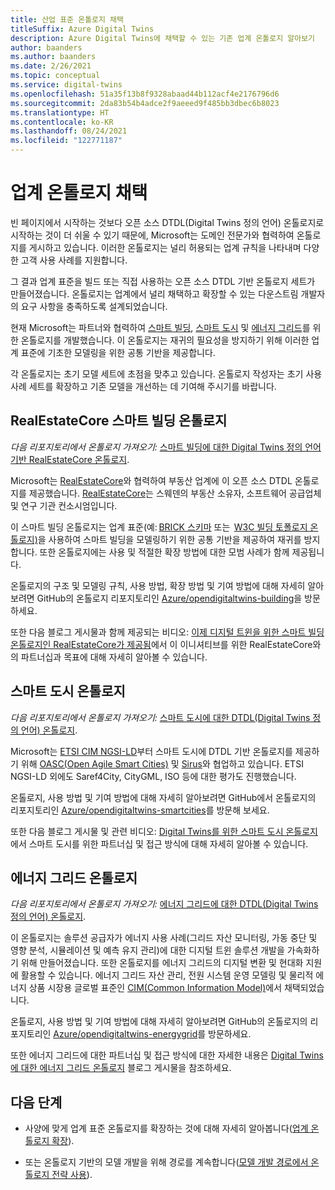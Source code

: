 ```yaml
---
title: 산업 표준 온톨로지 채택
titleSuffix: Azure Digital Twins
description: Azure Digital Twins에 채택할 수 있는 기존 업계 온톨로지 알아보기
author: baanders
ms.author: baanders
ms.date: 2/26/2021
ms.topic: conceptual
ms.service: digital-twins
ms.openlocfilehash: 51a35f13b8f9328abaad44b112acf4e2176796d6
ms.sourcegitcommit: 2da83b54b4adce2f9aeeed9f485bb3dbec6b8023
ms.translationtype: HT
ms.contentlocale: ko-KR
ms.lasthandoff: 08/24/2021
ms.locfileid: "122771187"
---
```

# <a name="adopting-an-industry-ontology"></a>업계 온톨로지 채택

빈 페이지에서 시작하는 것보다 오픈 소스 DTDL(Digital Twins 정의 언어) 온톨로지로 시작하는 것이 더 쉬울 수 있기 때문에, Microsoft는 도메인 전문가와 협력하여 온톨로지를 게시하고 있습니다. 이러한 온톨로지는 널리 허용되는 업계 규칙을 나타내며 다양한 고객 사용 사례를 지원합니다. 

그 결과 업계 표준을 빌드 또는 직접 사용하는 오픈 소스 DTDL 기반 온톨로지 세트가 만들어졌습니다. 온톨로지는 업계에서 널리 채택하고 확장할 수 있는 다운스트림 개발자의 요구 사항을 충족하도록 설계되었습니다.

현재 Microsoft는 파트너와 협력하여 [스마트 빌딩](#realestatecore-smart-building-ontology), [스마트 도시](#smart-cities-ontology) 및 [에너지 그리드](#energy-grid-ontology)를 위한 온톨로지를 개발했습니다. 이 온톨로지는 재귀의 필요성을 방지하기 위해 이러한 업계 표준에 기초한 모델링을 위한 공통 기반을 제공합니다. 

각 온톨로지는 초기 모델 세트에 초점을 맞추고 있습니다. 온톨로지 작성자는 초기 사용 사례 세트를 확장하고 기존 모델을 개선하는 데 기여해 주시기를 바랍니다. 

## <a name="realestatecore-smart-building-ontology"></a>RealEstateCore 스마트 빌딩 온톨로지

*다음 리포지토리에서 온톨로지 가져오기:*  [스마트 빌딩에 대한 Digital Twins 정의 언어 기반 RealEstateCore 온톨로지](https://github.com/Azure/opendigitaltwins-building).

Microsoft는 [RealEstateCore](https://www.realestatecore.io/)와 협력하여 부동산 업계에 이 오픈 소스 DTDL 온톨로지를 제공했습니다. [RealEstateCore](https://www.realestatecore.io/)는 스웨덴의 부동산 소유자, 소프트웨어 공급업체 및 연구 기관 컨소시엄입니다.

이 스마트 빌딩 온톨로지는 업계 표준(예: [BRICK 스키마](https://brickschema.org/ontology/) 또는  [W3C 빌딩 토폴로지 온톨로지)](https://w3c-lbd-cg.github.io/bot/index.html)을 사용하여 스마트 빌딩을 모델링하기 위한 공통 기반을 제공하여 재귀를 방지합니다. 또한 온톨로지에는 사용 및 적절한 확장 방법에 대한 모범 사례가 함께 제공됩니다. 

온톨로지의 구조 및 모델링 규칙, 사용 방법, 확장 방법 및 기여 방법에 대해 자세히 알아보려면 GitHub의 온톨로지 리포지토리인 [Azure/opendigitaltwins-building](https://github.com/Azure/opendigitaltwins-building)을 방문하세요. 

또한 다음 블로그 게시물과 함께 제공되는 비디오: [이제 디지털 트윈을 위한 스마트 빌딩 온톨로지인 RealEstateCore가 제공됨](https://techcommunity.microsoft.com/t5/internet-of-things/realestatecore-a-smart-building-ontology-for-digital-twins-is/ba-p/1914794)에서 이 이니셔티브를 위한 RealEstateCore와의 파트너십과 목표에 대해 자세히 알아볼 수 있습니다.

## <a name="smart-cities-ontology"></a>스마트 도시 온톨로지

*다음 리포지토리에서 온톨로지 가져오기:*  [스마트 도시에 대한 DTDL(Digital Twins 정의 언어) 온톨로지](https://github.com/Azure/opendigitaltwins-smartcities).

Microsoft는 [ETSI CIM NGSI-LD](https://www.etsi.org/committee/cim)부터 스마트 도시에 DTDL 기반 온톨로지를 제공하기 위해 [OASC(Open Agile Smart Cities)](https://oascities.org/) 및 [Sirus](https://sirus.be/)와 협업하고 있습니다. ETSI NGSI-LD 외에도 Saref4City, CityGML, ISO 등에 대한 평가도 진행했습니다.

온톨로지, 사용 방법 및 기여 방법에 대해 자세히 알아보려면 GitHub에서 온톨로지의 리포지토리인 [Azure/opendigitaltwins-smartcities](https://github.com/Azure/opendigitaltwins-smartcities)를 방문해 보세요. 

또한 다음 블로그 게시물 및 관련 비디오: [Digital Twins를 위한 스마트 도시 온톨로지](https://techcommunity.microsoft.com/t5/internet-of-things/smart-cities-ontology-for-digital-twins/ba-p/2166585)에서 스마트 도시를 위한 파트너십 및 접근 방식에 대해 자세히 알아볼 수 있습니다.

## <a name="energy-grid-ontology"></a>에너지 그리드 온톨로지

*다음 리포지토리에서 온톨로지 가져오기:*  [에너지 그리드에 대한 DTDL(Digital Twins 정의 언어) 온톨로지](https://github.com/Azure/opendigitaltwins-energygrid/).

이 온톨로지는 솔루션 공급자가 에너지 사용 사례(그리드 자산 모니터링, 가동 중단 및 영향 분석, 시뮬레이션 및 예측 유지 관리)에 대한 디지털 트윈 솔루션 개발을 가속화하기 위해 만들어졌습니다. 또한 온톨로지를 에너지 그리드의 디지털 변환 및 현대화 지원에 활용할 수 있습니다. 에너지 그리드 자산 관리, 전원 시스템 운영 모델링 및 물리적 에너지 상품 시장용 글로벌 표준인 [CIM(Common Information Model)](https://cimug.ucaiug.org/)에서 채택되었습니다.

온톨로지, 사용 방법 및 기여 방법에 대해 자세히 알아보려면 GitHub의 온톨로지의 리포지토리인 [Azure/opendigitaltwins-energygrid](https://github.com/Azure/opendigitaltwins-energygrid/)를 방문하세요. 

또한 에너지 그리드에 대한 파트너십 및 접근 방식에 대한 자세한 내용은 [Digital Twins에 대한 에너지 그리드 온톨로지](https://techcommunity.microsoft.com/t5/internet-of-things/energy-grid-ontology-for-digital-twins-is-now-available/ba-p/2325134) 블로그 게시물을 참조하세요.

## <a name="next-steps"></a>다음 단계

* 사양에 맞게 업계 표준 온톨로지를 확장하는 것에 대해 자세히 알아봅니다([업계 온톨로지 확장](concepts-ontologies-extend.md)).

* 또는 온톨로지 기반의 모델 개발을 위해 경로를 계속합니다([모델 개발 경로에서 온톨로지 전략 사용](concepts-ontologies.md#using-ontology-strategies-in-a-model-development-path)).